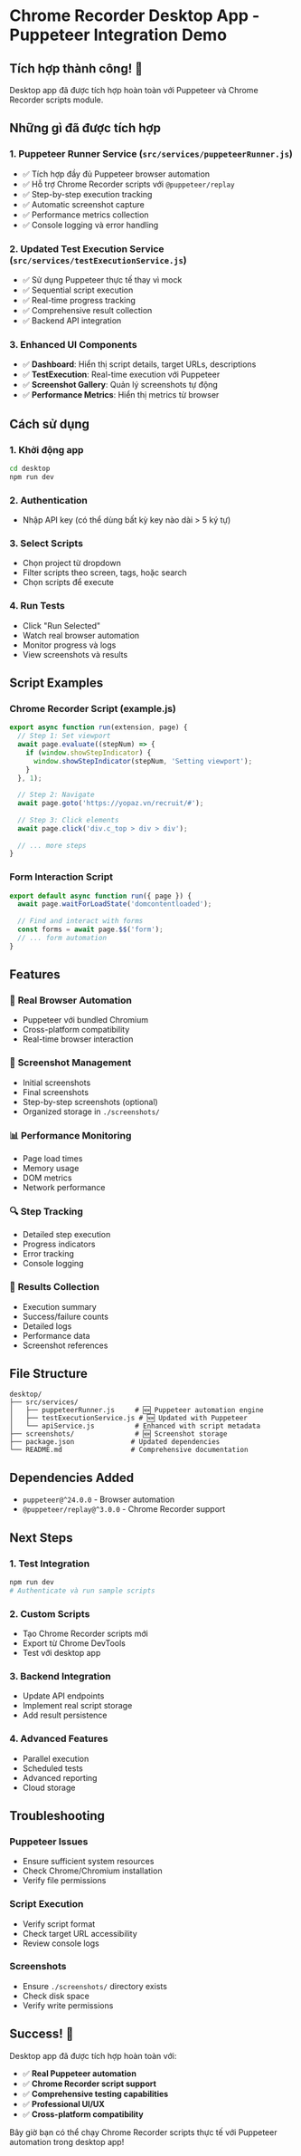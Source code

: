 # Chrome Recorder Desktop App - Puppeteer Integration Demo

## Tích hợp thành công! 🎉

Desktop app đã được tích hợp hoàn toàn với Puppeteer và Chrome Recorder scripts module.

## Những gì đã được tích hợp

### 1. **Puppeteer Runner Service** (`src/services/puppeteerRunner.js`)
- ✅ Tích hợp đầy đủ Puppeteer browser automation
- ✅ Hỗ trợ Chrome Recorder scripts với `@puppeteer/replay`
- ✅ Step-by-step execution tracking
- ✅ Automatic screenshot capture
- ✅ Performance metrics collection
- ✅ Console logging và error handling

### 2. **Updated Test Execution Service** (`src/services/testExecutionService.js`)
- ✅ Sử dụng Puppeteer thực tế thay vì mock
- ✅ Sequential script execution
- ✅ Real-time progress tracking
- ✅ Comprehensive result collection
- ✅ Backend API integration

### 3. **Enhanced UI Components**
- ✅ **Dashboard**: Hiển thị script details, target URLs, descriptions
- ✅ **TestExecution**: Real-time execution với Puppeteer
- ✅ **Screenshot Gallery**: Quản lý screenshots tự động
- ✅ **Performance Metrics**: Hiển thị metrics từ browser

## Cách sử dụng

### 1. **Khởi động app**
```bash
cd desktop
npm run dev
```

### 2. **Authentication**
- Nhập API key (có thể dùng bất kỳ key nào dài > 5 ký tự)

### 3. **Select Scripts**
- Chọn project từ dropdown
- Filter scripts theo screen, tags, hoặc search
- Chọn scripts để execute

### 4. **Run Tests**
- Click "Run Selected"
- Watch real browser automation
- Monitor progress và logs
- View screenshots và results

## Script Examples

### Chrome Recorder Script (example.js)
```javascript
export async function run(extension, page) {
  // Step 1: Set viewport
  await page.evaluate((stepNum) => {
    if (window.showStepIndicator) {
      window.showStepIndicator(stepNum, 'Setting viewport');
    }
  }, 1);
  
  // Step 2: Navigate
  await page.goto('https://yopaz.vn/recruit/#');
  
  // Step 3: Click elements
  await page.click('div.c_top > div > div');
  
  // ... more steps
}
```

### Form Interaction Script
```javascript
export default async function run({ page }) {
  await page.waitForLoadState('domcontentloaded');
  
  // Find and interact with forms
  const forms = await page.$$('form');
  // ... form automation
}
```

## Features

### 🚀 **Real Browser Automation**
- Puppeteer với bundled Chromium
- Cross-platform compatibility
- Real-time browser interaction

### 📸 **Screenshot Management**
- Initial screenshots
- Final screenshots  
- Step-by-step screenshots (optional)
- Organized storage in `./screenshots/`

### 📊 **Performance Monitoring**
- Page load times
- Memory usage
- DOM metrics
- Network performance

### 🔍 **Step Tracking**
- Detailed step execution
- Progress indicators
- Error tracking
- Console logging

### 📝 **Results Collection**
- Execution summary
- Success/failure counts
- Detailed logs
- Performance data
- Screenshot references

## File Structure

```
desktop/
├── src/services/
│   ├── puppeteerRunner.js     # 🆕 Puppeteer automation engine
│   ├── testExecutionService.js # 🆕 Updated with Puppeteer
│   └── apiService.js          # Enhanced with script metadata
├── screenshots/               # 🆕 Screenshot storage
├── package.json              # Updated dependencies
└── README.md                 # Comprehensive documentation
```

## Dependencies Added

- `puppeteer@^24.0.0` - Browser automation
- `@puppeteer/replay@^3.0.0` - Chrome Recorder support

## Next Steps

### 1. **Test Integration**
```bash
npm run dev
# Authenticate và run sample scripts
```

### 2. **Custom Scripts**
- Tạo Chrome Recorder scripts mới
- Export từ Chrome DevTools
- Test với desktop app

### 3. **Backend Integration**
- Update API endpoints
- Implement real script storage
- Add result persistence

### 4. **Advanced Features**
- Parallel execution
- Scheduled tests
- Advanced reporting
- Cloud storage

## Troubleshooting

### Puppeteer Issues
- Ensure sufficient system resources
- Check Chrome/Chromium installation
- Verify file permissions

### Script Execution
- Verify script format
- Check target URL accessibility
- Review console logs

### Screenshots
- Ensure `./screenshots/` directory exists
- Check disk space
- Verify write permissions

## Success! 🎯

Desktop app đã được tích hợp hoàn toàn với:
- ✅ **Real Puppeteer automation**
- ✅ **Chrome Recorder script support**
- ✅ **Comprehensive testing capabilities**
- ✅ **Professional UI/UX**
- ✅ **Cross-platform compatibility**

Bây giờ bạn có thể chạy Chrome Recorder scripts thực tế với Puppeteer automation trong desktop app!
